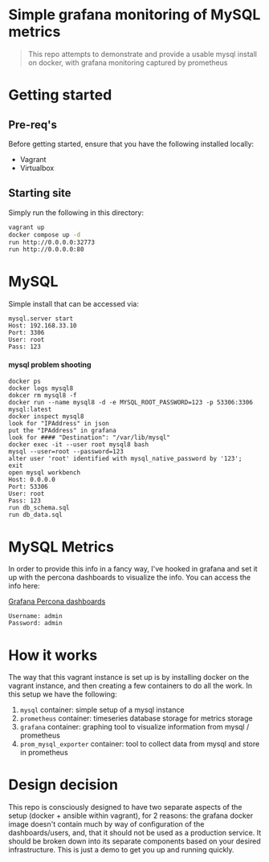 # Simple grafana monitoring of MySQL metrics

> This repo attempts to demonstrate and provide a usable mysql install on docker, with grafana monitoring captured by prometheus

# Getting started

## Pre-req's 

Before getting started, ensure that you have the following installed locally:

- Vagrant
- Virtualbox

## Starting site

Simply run the following in this directory:

```bash
vagrant up
docker compose up -d
run http://0.0.0.0:32773
run http://0.0.0.0:80
```

# MySQL 

Simple install that can be accessed via:

```
mysql.server start
Host: 192.168.33.10
Port: 3306
User: root
Pass: 123
```
#### mysql problem shooting 
```
docker ps
docker logs mysql8
dokcer rm mysql8 -f
docker run --name mysql8 -d -e MYSQL_ROOT_PASSWORD=123 -p 53306:3306 mysql:latest
docker inspect mysql8
look for "IPAddress" in json
put the "IPAddress" in grafana
look for #### "Destination": "/var/lib/mysql"
docker exec -it --user root mysql8 bash
mysql --user=root --password=123
alter user 'root' identified with mysql_native_password by '123';
exit
open mysql workbench
Host: 0.0.0.0
Port: 53306
User: root
Pass: 123
run db_schema.sql
run db_data.sql
```
  
# MySQL Metrics

In order to provide this info in a fancy way, I've hooked in grafana and set it up with the percona dashboards to visualize the info.  You can access the info here:

[Grafana Percona dashboards](http://192.168.33.10/dashboard/db/mysql-overview-percona-app?from=now-15m&to=now)

```
Username: admin
Password: admin
```

# How it works

The way that this vagrant instance is set up is by installing docker on the vagrant instance, and then creating a few containers to do all the work.  In this setup we have the following:

1. `mysql` container: simple setup of a mysql instance
1. `prometheus` container: timeseries database storage for metrics storage
1. `grafana` container: graphing tool to visualize information from mysql / prometheus
1. `prom_mysql_exporter` container: tool to collect data from mysql and store in prometheus


# Design decision

This repo is consciously designed to have two separate aspects of the setup (docker + ansible within vagrant), for 2 reasons: the grafana docker image doesn't contain much by way of configuration of the dashboards/users, and, that it should not be used as a production service.  It should be broken down into its separate components based on your desired infrastructure.  This is just a demo to get you up and running quickly. 

 

